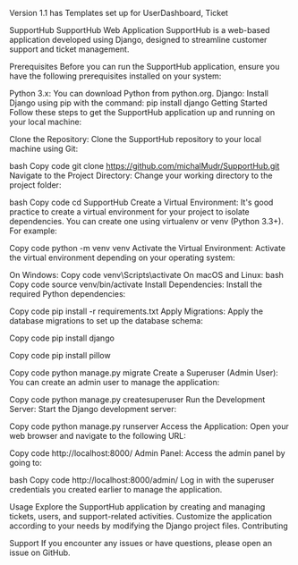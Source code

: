 Version 1.1 has Templates set up for UserDashboard, Ticket

SupportHub
SupportHub Web Application SupportHub is a web-based application developed using Django, designed to streamline customer support and ticket management.

Prerequisites Before you can run the SupportHub application, ensure you have the following prerequisites installed on your system:

Python 3.x: You can download Python from python.org. Django: Install Django using pip with the command: pip install django Getting Started Follow these steps to get the SupportHub application up and running on your local machine:

Clone the Repository: Clone the SupportHub repository to your local machine using Git:

bash Copy code git clone https://github.com/michalMudr/SupportHub.git Navigate to the Project Directory: Change your working directory to the project folder:

bash Copy code cd SupportHub Create a Virtual Environment: It's good practice to create a virtual environment for your project to isolate dependencies. You can create one using virtualenv or venv (Python 3.3+). For example:

Copy code python -m venv venv Activate the Virtual Environment: Activate the virtual environment depending on your operating system:

On Windows: Copy code venv\Scripts\activate On macOS and Linux: bash Copy code source venv/bin/activate Install Dependencies: Install the required Python dependencies:

Copy code pip install -r requirements.txt Apply Migrations: Apply the database migrations to set up the database schema:

Copy code pip install django

Copy code pip install pillow

Copy code python manage.py migrate Create a Superuser (Admin User): You can create an admin user to manage the application:

Copy code python manage.py createsuperuser Run the Development Server: Start the Django development server:

Copy code python manage.py runserver Access the Application: Open your web browser and navigate to the following URL:

Copy code http://localhost:8000/ Admin Panel: Access the admin panel by going to:

bash Copy code http://localhost:8000/admin/ Log in with the superuser credentials you created earlier to manage the application.

Usage Explore the SupportHub application by creating and managing tickets, users, and support-related activities. Customize the application according to your needs by modifying the Django project files. Contributing

Support If you encounter any issues or have questions, please open an issue on GitHub.
